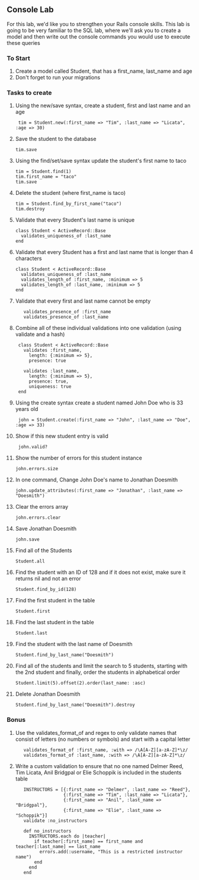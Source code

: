 ## Console Lab

For this lab, we'd like you to strengthen your Rails console skills. This lab is going to be very familiar to the SQL lab, where we'll ask you to create a model and then write out the console commands you would use to execute these queries

### To Start

1. Create a model called Student, that has a first_name, last_name and age
2. Don't forget to run your migrations

### Tasks to create

1. Using the new/save syntax, create a student, first and last name and an age 

        tim = Student.new(:first_name => "Tim", :last_name => "Licata", :age => 30)

2. Save the student to the database

       tim.save

3. Using the find/set/save syntax update the student's first name to taco

       tim = Student.find(1)
       tim.first_name = "taco"
       tim.save

4. Delete the student (where first_name is taco)

       tim = Student.find_by_first_name("taco")
       tim.destroy

5. Validate that every Student's last name is unique

       class Student < ActiveRecord::Base
         validates_uniqueness_of :last_name
       end

6. Validate that every Student has a first and last name that is longer than 4 characters

       class Student < ActiveRecord::Base
         validates_uniqueness_of :last_name
         validates_length_of :first_name, :minimum => 5
         validates_length_of :last_name, :minimum => 5
       end

7. Validate that every first and last name cannot be empty

          validates_presence_of :first_name
          validates_presence_of :last_name

7. Combine all of these individual validations into one validation (using validate and a hash) 

        class Student < ActiveRecord::Base
          validates :first_name,
            length: {:minimum => 5},
            presence: true

          validates :last_name,
            length: {:minimum => 5},
            presence: true,
            uniqueness: true
        end

8. Using the create syntax create a student named John Doe who is 33 years old

        john = Student.create(:first_name => "John", :last_name => "Doe", :age => 33)

9. Show if this new student entry is valid

        john.valid?

10. Show the number of errors for this student instance

        john.errors.size

11. In one command, Change John Doe's name to Jonathan Doesmith 

        john.update_attributes(:first_name => "Jonathan", :last_name => "Doesmith")

12. Clear the errors array

        john.errors.clear

13. Save Jonathan Doesmith

        john.save

15. Find all of the Students

        Student.all

16. Find the student with an ID of 128 and if it does not exist, make sure it returns nil and not an error

        Student.find_by_id(128)

17. Find the first student in the table

        Student.first

18. Find the last student in the table

        Student.last

19. Find the student with the last name of Doesmith

        Student.find_by_last_name("Doesmith")

21. Find all of the students and limit the search to 5 students, starting with the 2nd student and finally, order the students in alphabetical order

        Student.limit(5).offset(2).order(last_name: :asc)

20. Delete Jonathan Doesmith

        Student.find_by_last_name("Doesmith").destroy

### Bonus
1. Use the validates_format_of and regex to only validate names that consist of letters (no numbers or symbols) and start with a capital letter

          validates_format_of :first_name, :with => /\A[A-Z][a-zA-Z]*\z/
          validates_format_of :last_name, :with => /\A[A-Z][a-zA-Z]*\z/

2. Write a custom validation to ensure that no one named Delmer Reed, Tim Licata, Anil Bridgpal or Elie Schoppik is included in the students table

          INSTRUCTORS = [{:first_name => "Delmer", :last_name => "Reed"},
                         {:first_name => "Tim", :last_name => "Licata"},
                         {:first_name => "Anil", :last_name => "Bridgpal"},
                         {:first_name => "Elie", :last_name => "Schoppik"}]
          validate :no_instructors

          def no_instructors
            INSTRUCTORS.each do |teacher|
              if teacher[:first_name] == first_name and teacher[:last_name] == last_name
                errors.add(:username, "This is a restricted instructor name")
              end
            end
          end



